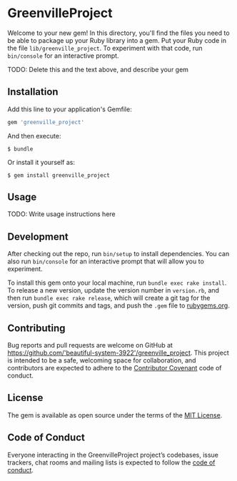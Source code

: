 # GreenvilleProject

Welcome to your new gem! In this directory, you'll find the files you need to be able to package up your Ruby library into a gem. Put your Ruby code in the file `lib/greenville_project`. To experiment with that code, run `bin/console` for an interactive prompt.

TODO: Delete this and the text above, and describe your gem

## Installation

Add this line to your application's Gemfile:

```ruby
gem 'greenville_project'
```

And then execute:

    $ bundle

Or install it yourself as:

    $ gem install greenville_project

## Usage

TODO: Write usage instructions here

## Development

After checking out the repo, run `bin/setup` to install dependencies. You can also run `bin/console` for an interactive prompt that will allow you to experiment.

To install this gem onto your local machine, run `bundle exec rake install`. To release a new version, update the version number in `version.rb`, and then run `bundle exec rake release`, which will create a git tag for the version, push git commits and tags, and push the `.gem` file to [rubygems.org](https://rubygems.org).

## Contributing

Bug reports and pull requests are welcome on GitHub at https://github.com/'beautiful-system-3922'/greenville_project. This project is intended to be a safe, welcoming space for collaboration, and contributors are expected to adhere to the [Contributor Covenant](http://contributor-covenant.org) code of conduct.

## License

The gem is available as open source under the terms of the [MIT License](https://opensource.org/licenses/MIT).

## Code of Conduct

Everyone interacting in the GreenvilleProject project’s codebases, issue trackers, chat rooms and mailing lists is expected to follow the [code of conduct](https://github.com/'beautiful-system-3922'/greenville_project/blob/master/CODE_OF_CONDUCT.md).
